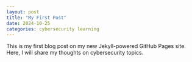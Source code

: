 ```yaml
---
layout: post
title: "My First Post"
date: 2024-10-25
categories: cybersecurity learning
---
```


This is my first blog post on my new Jekyll-powered GitHub Pages site. Here, I will share my thoughts on cybersecurity topics.
